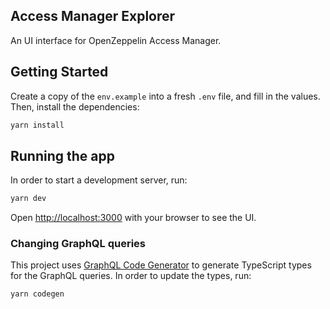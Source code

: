## Access Manager Explorer

An UI interface for OpenZeppelin Access Manager.

## Getting Started

Create a copy of the `env.example` into a fresh `.env` file, and fill in the values. Then, install the dependencies:

```bash
yarn install
```

## Running the app

In order to start a development server, run:

```bash
yarn dev
```

Open [http://localhost:3000](http://localhost:3000) with your browser to see the UI.

### Changing GraphQL queries

This project uses [GraphQL Code Generator](https://graphql-code-generator.com/) to generate TypeScript types for the GraphQL queries. In order to update the types, run:

```bash
yarn codegen
```
